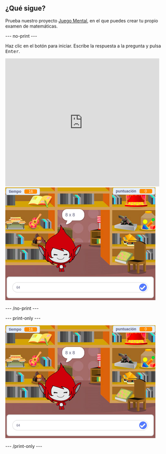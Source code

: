 ## ¿Qué sigue?

Prueba nuestro proyecto [Juego Mental](https://projects.raspberrypi.org/en/projects/brain-game?utm_source=pathway&utm_medium=whatnext&utm_campaign=projects), en el que puedes crear tu propio examen de matemáticas.

\--- no-print \---

Haz clic en el botón para iniciar. Escribe la respuesta a la pregunta y pulsa <kbd>Enter</kbd>.

<div class="scratch-preview">
  <iframe allowtransparency="true" width="485" height="402" src="https://scratch.mit.edu/projects/embed/250234955/?autostart=false" frameborder="0" scrolling="no"></iframe>
  <img src="images/brain-final.png">
</div>

\--- /no-print \---

\--- print-only \---

![Juego mental](images/brain-final.png)

\--- /print-only \---